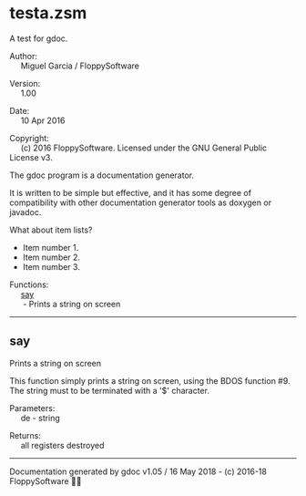 # testa.zsm
A test for gdoc.

Author:  
&nbsp;&nbsp;&nbsp;&nbsp;&nbsp;Miguel Garcia / FloppySoftware

Version:  
&nbsp;&nbsp;&nbsp;&nbsp;&nbsp;1.00

Date:  
&nbsp;&nbsp;&nbsp;&nbsp;&nbsp;10 Apr 2016

Copyright:  
&nbsp;&nbsp;&nbsp;&nbsp;&nbsp;(c) 2016 FloppySoftware. Licensed under the GNU General Public License v3.

The gdoc program is a documentation generator.

It is written to be simple but effective, and it has some degree of
compatibility with other documentation generator tools as doxygen or javadoc.

What about item lists?

- Item number 1.
- Item number 2.
- Item number 3.

Functions:  
&nbsp;&nbsp;&nbsp;&nbsp;&nbsp;[say](#f0)  
&nbsp;&nbsp;&nbsp;&nbsp;&nbsp;&nbsp;- Prints a string on screen

---
## <a id="f0"></a>say
Prints a string on screen

This function simply prints a string on screen,
using the BDOS function #9. The string must to
be terminated with a '$' character.

Parameters:  
&nbsp;&nbsp;&nbsp;&nbsp;&nbsp;de - string

Returns:  
&nbsp;&nbsp;&nbsp;&nbsp;&nbsp;all registers destroyed

---
Documentation generated by gdoc v1.05 / 16 May 2018 - (c) 2016-18 FloppySoftware
